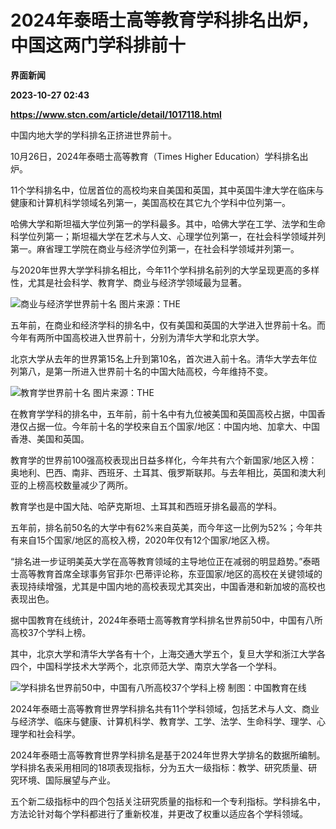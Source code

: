 # 2024年泰晤士高等教育学科排名出炉，中国这两门学科排前十
**界面新闻**

**2023-10-27 02:43**

**https://www.stcn.com/article/detail/1017118.html**

中国内地大学的学科排名正挤进世界前十。

10月26日，2024年泰晤士高等教育（Times Higher Education）学科排名出炉。

11个学科排名中，位居首位的高校均来自美国和英国，其中英国牛津大学在临床与健康和计算机科学领域名列第一，美国高校在其它九个学科中位列第一。

哈佛大学和斯坦福大学位列第一的学科最多。其中，哈佛大学在工学、法学和生命科学位列第一；斯坦福大学在艺术与人文、心理学位列第一，在社会科学领域并列第一。麻省理工学院在商业与经济学位列第一，在社会科学领域并列第一。

与2020年世界大学学科排名相比，今年11个学科排名前列的大学呈现更高的多样性，尤其是社会科学、教育学、商业与经济学领域最为显著。

![](https://stcn-main.oss-cn-shenzhen.aliyuncs.com/upload/wechat/20231027/20231027101640_653b1d8899284.png)商业与经济学世界前十名 图片来源：THE

五年前，在商业和经济学科的排名中，仅有美国和英国的大学进入世界前十名。而今年有两所中国高校进入世界前十，分别为清华大学和北京大学。

北京大学从去年的世界第15名上升到第10名，首次进入前十名。清华大学去年位列第八，是第一所进入世界前十名的中国大陆高校，今年维持不变。

![](https://stcn-main.oss-cn-shenzhen.aliyuncs.com/upload/wechat/20231027/20231027101640_653b1d88d7858.png)教育学世界前十名 图片来源：THE

在教育学学科的排名中，五年前，前十名中有九位被美国和英国高校占据，中国香港仅占据一位。今年前十名的学校来自五个国家/地区：中国内地、加拿大、中国香港、美国和英国。

教育学的世界前100强高校表现出日益多样化，今年共有六个新国家/地区入榜：奥地利、巴西、南非、西班牙、土耳其、俄罗斯联邦。与去年相比，英国和澳大利亚的上榜高校数量减少了两所。

教育学也是中国大陆、哈萨克斯坦、土耳其和西班牙排名最高的学科。

五年前，排名前50名的大学中有62%来自英美，而今年这一比例为52%；今年共有来自15个国家/地区的高校入榜，2020年仅有12个国家/地区入榜。

“排名进一步证明美英大学在高等教育领域的主导地位正在减弱的明显趋势。”泰晤士高等教育首席全球事务官菲尔·巴蒂评论称，东亚国家/地区的高校在关键领域的表现持续增强，尤其是中国内地的高校表现尤其突出，中国香港和新加坡的高校也表现出色。

据中国教育在线统计，2024年泰晤士高等教育学科排名世界前50中，中国有八所高校37个学科上榜。

其中，北京大学和清华大学各有十个，上海交通大学五个，复旦大学和浙江大学各四个，中国科学技术大学两个，北京师范大学、南京大学各一个学科。

![](https://stcn-main.oss-cn-shenzhen.aliyuncs.com/upload/wechat/20231027/20231027101641_653b1d891fb58.png)学科排名世界前50中，中国有八所高校37个学科上榜 制图：中国教育在线

2024年泰晤士高等教育世界学科排名共有11个学科领域，包括艺术与人文、商业与经济学、临床与健康、计算机科学、教育学、工学、法学、生命科学、理学、心理学和社会科学。

2024年泰晤士高等教育世界学科排名是基于2024年世界大学排名的数据所编制。学科排名表采用相同的18项表现指标，分为五大一级指标：教学、研究质量、研究环境、国际展望与产业。

五个新二级指标中的四个包括关注研究质量的指标和一个专利指标。学科排名中，方法论针对每个学科都进行了重新校准，并更改了权重以适应各个学科领域。